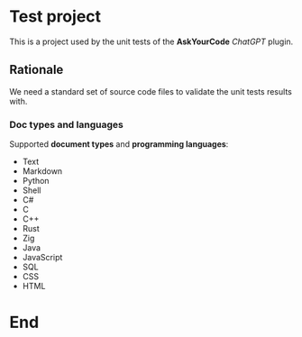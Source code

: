 # Test project

This is a project used by the unit tests of the **AskYourCode** _ChatGPT_ plugin.

## Rationale

We need a standard set of source code files to validate the unit tests results with.

### Doc types and languages

Supported **document types** and **programming languages**:
- Text
- Markdown
- Python
- Shell
- C#
- C
- C++
- Rust
- Zig
- Java
- JavaScript
- SQL
- CSS
- HTML

# End

